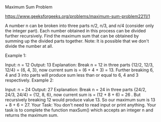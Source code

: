 Maximum Sum Problem

https://www.geeksforgeeks.org/problems/maximum-sum-problem2211/1

A number n can be broken into three parts n/2, n/3, and n/4 (consider only the integer part). Each number obtained in this process can be divided further recursively. Find the maximum sum that can be obtained by summing up the divided parts together.
Note: It is possible that we don't divide the number at all.

Example 1:

Input:
n = 12
Output: 
13
Explanation: 
Break n = 12 in three parts {12/2, 12/3, 12/4} = {6, 4, 3}, now current sum is = (6 + 4 + 3) = 13. Further breaking 6, 4 and 3 into parts will produce sum less than or equal to 6, 4 and 3 respectively.
Example 2:

Input:
n = 24
Output: 
27
Explanation: 
Break n = 24 in three parts {24/2, 24/3, 24/4} = {12, 8, 6}, now current sum is = (12 + 8 + 6) = 26 . But recursively breaking 12 would produce value 13. So our maximum sum is 13 + 8 + 6 = 27.
Your Task:
You don't need to read input or print anything. Your task is to complete the function maxSum() which accepts an integer n and returns the maximum sum.
